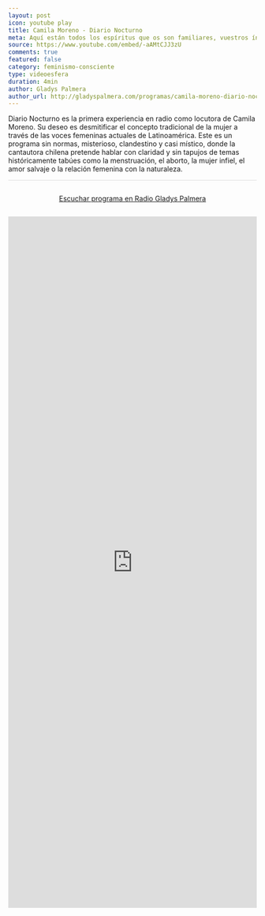 ```yaml
---
layout: post
icon: youtube play
title: Camila Moreno - Diario Nocturno
meta: Aquí están todos los espíritus que os son familiares, vuestros íncubos y súcubos, vuestras brujas que viajan por tierra, por aire y por mar, vuestros hechiceros de la noche y del día. No temáis.
source: https://www.youtube.com/embed/-aAMtCJJ3zU
comments: true
featured: false
category: feminismo-consciente
type: videoesfera
duration: 4min
author: Gladys Palmera
author_url: http://gladyspalmera.com/programas/camila-moreno-diario-nocturno/
---
```


Diario Nocturno es la primera experiencia en radio como locutora de Camila Moreno. Su deseo es desmitificar el concepto tradicional de la mujer a través de las voces femeninas actuales de Latinoamérica. Este es un programa sin normas, misterioso, clandestino y casi místico, donde la cantautora chilena pretende hablar con claridad y sin tapujos de temas históricamente tabúes como la menstruación, el aborto, la mujer infiel, el amor salvaje o la relación femenina con la naturaleza.

<div style="border-bottom: 1px solid #ddd;border-top: 1px solid #ddd;padding: 2em 0;text-align: center;">
	<a class="ui button black" href="http://gladyspalmera.com/diario-nocturno/">Escuchar programa en Radio Gladys Palmera</a>
</div>

<iframe src="http://cloud.gladyspalmera.net/gladyscloud/widget-gladyscloud/index.php?id=62" height="1400" width="100%" frameborder="no" scrolling="no"></iframe>
